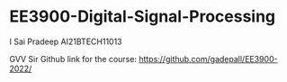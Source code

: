 # EE3900-Digital-Signal-Processing

I Sai Pradeep
AI21BTECH11013

GVV Sir Github link for the course: https://github.com/gadepall/EE3900-2022/
